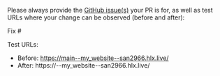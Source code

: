 Please always provide the [GitHub issue(s)](../issues) your PR is for, as well as test URLs where your change can be observed (before and after):

Fix #<gh-issue-id>

Test URLs:
- Before: https://main--my_website--san2966.hlx.live/
- After: https://<branch>--my_website--san2966.hlx.live/
